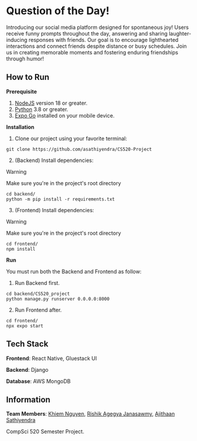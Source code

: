 # Question of the Day!

Introducing our social media platform designed for spontaneous joy! Users receive funny prompts throughout the day, answering and sharing laughter-inducing responses with friends. Our goal is to encourage lighthearted interactions and connect friends despite distance or busy schedules. Join us in creating memorable moments and fostering enduring friendships through humor!

## How to Run

**Prerequisite**

1. [NodeJS](https://nodejs.org/en/) version 18 or greater.
2. [Python](https://www.python.org/) 3.8 or greater.
3. [Expo Go](https://expo.dev/client) installed on your mobile device.

**Installation**

1. Clone our project using your favorite terminal:

```
git clone https://github.com/asathiyendra/CS520-Project
```

2. (Backend) Install dependencies:
> [!WARNING]
> Make sure you're in the project's root directory

```
cd backend/
python -m pip install -r requirements.txt
```

3. (Frontend) Install dependencies:
> [!WARNING]
> Make sure you're in the project's root directory

```
cd frontend/
npm install
```

**Run**

You must run both the Backend and Frontend as follow:

1. Run Backend first.

```
cd backend/CS520_project
python manage.py runserver 0.0.0.0:8000
```

2. Run Frontend after.

```
cd frontend/
npx expo start
```

## Tech Stack

**Frontend**: React Native, Gluestack UI

**Backend**: Django

**Database**: AWS MongoDB

## Information

**Team Members**: [Khiem Nguyen](https://github.com/ntdkhiem), [Rishik Agegya Janasawmy](https://github.com/Rishik-J), [Ajithaan Sathiyendra](https://github.com/asathiyendra)

CompSci 520 Semester Project.
